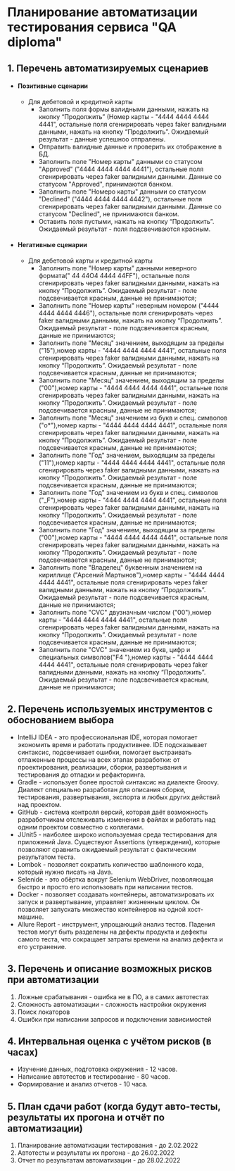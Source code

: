 # Планирование автоматизации тестирования сервиса "QA diploma"

## 1. Перечень автоматизируемых сценариев
      
- #### Позитивные сценарии

  - Для дебетовой и кредитной карты
    - Заполнить поля формы валидными данными, нажать на кнопку “Продолжить”
      (Номер карты - "4444 4444 4444 4441", остальные поля сгенирировать через faker валидными данными, нажать на кнопку “Продолжить”. Ожидаемый результат - данные успешноо отпралены.
    - Отправить валидные данные и проверить их отображение в БД.
    - Заполнить поле "Номер карты" данными со статусом "Approved" ("4444 4444 4444 4441"), остальные поля сгенирировать через faker валидными данными. Данные со статусом "Approved", принимаются банком.
    - Заполнить поле "Номеро карты" данными со статусом "Declined" ("4444 4444 4444 4442"), остальные поля сгенирировать через faker валидными данными. Данные со статусом "Declined", не принимаются банком.
    - Оставить поля пустыми, нажать на кнопку “Продолжить”. Ожидаемый результат - поля подсвечиваются красным.
  
				
- #### Негативные сценарии
				
  - Для дебетовой карты и кредитной карты
    - Заполнить поле  "Номер карты" данными неверного формата("  44 44O4 4444 44FF"), остальные поля сгенирировать через faker валидными данными, нажать на кнопку “Продолжить”. Ожидаемый результат - поле подсвечивается красным, данные не принимаются;
    - Заполнить поле  "Номер карты" неверным номером ("4444 4444 4444 4446"), остальные поля сгенирировать через faker валидными данными, нажать на кнопку “Продолжить”. Ожидаемый результат - поле подсвечивается красным, данные не принимаются;
    - Заполнить поле  "Месяц" значением, выходящим за пределы ("15"),номер карты - "4444 4444 4444 4441", остальные поля сгенирировать через faker валидными данными, нажать на кнопку “Продолжить”. Ожидаемый результат - поле подсвечивается красным, данные не принимаются;
    - Заполнить поле  "Месяц" значением, выходящим за пределы ("00"),номер карты - "4444 4444 4444 4441", остальные поля сгенирировать через faker валидными данными, нажать на кнопку “Продолжить”. Ожидаемый результат - поле подсвечивается красным, данные не принимаются;
    - Заполнить поле  "Месяц" значением из букв и спец. символов ("o*"),номер карты - "4444 4444 4444 4441", остальные поля сгенирировать через faker валидными данными, нажать на кнопку “Продолжить”. Ожидаемый результат - поле подсвечивается красным, данные не принимаются;
    - Заполнить поле  "Год" значением, выходящим за пределы ("11"),номер карты - "4444 4444 4444 4441", остальные поля сгенирировать через faker валидными данными, нажать на кнопку “Продолжить”. Ожидаемый результат - поле подсвечивается красным, данные не принимаются;
    - Заполнить поле  "Год" значением из букв и спец. символов ("_F"),номер карты - "4444 4444 4444 4441", остальные поля сгенирировать через faker валидными данными, нажать на кнопку “Продолжить”. Ожидаемый результат - поле подсвечивается красным, данные не принимаются;
    - Заполнить поле  "Год" значением, выходящим за пределы ("00"),номер карты - "4444 4444 4444 4441", остальные поля сгенирировать через faker валидными данными, нажать на кнопку “Продолжить”. Ожидаемый результат - поле подсвечивается красным, данные не принимаются;
    - Заполнить поле  "Владелец" буквенным значением на кириллице ("Арсений Мартынов"),номер карты - "4444 4444 4444 4441", остальные поля сгенирировать через faker валидными данными, нажать на кнопку “Продолжить”. Ожидаемый результат - поле подсвечивается красным, данные не принимаются;
    - Заполнить поле  "CVC" двузначным числом ("00"),номер карты - "4444 4444 4444 4441", остальные поля сгенирировать через faker валидными данными, нажать на кнопку “Продолжить”. Ожидаемый результат - поле подсвечивается красным, данные не принимаются;
    - Заполнить поле  "CVC" значением из букв, цифр и специальных символов("F4 "),номер карты - "4444 4444 4444 4441", остальные поля сгенирировать через faker валидными данными, нажать на кнопку “Продолжить”. Ожидаемый результат - поле подсвечивается красным, данные не принимаются;
    

## 2. Перечень используемых инструментов с обоснованием выбора

* IntelliJ IDEA - это профессиональная IDE, которая помогает экономить время и работать продуктивнее. IDE подсказывает синтаксис, подсвечивает ошибки, помогает выстраивать отлаженные процессы на всех этапах разработки: от проектирования, реализации, сборки, развертывания и тестирования до отладки и рефакторинга.
* Gradle - использует более простой синтаксис на диалекте Groovy. Диалект специально разработан для описания сборки, тестирования, развертывания, экспорта и любых других действий над проектом.
* GitHub - система контроля версий, которая даёт возможность разработчикам отслеживать изменения в файлах и работать над одним проектом совместно с коллегами.
* JUnit5 - наиболее широко используемая среда тестирования для приложений Java. Существуют Assertions (утверждения), которые позволяют сравнить ожидаемый результат с фактическим результатом теста.
* Lombok - позволяет сократить количество шаблонного кода, который нужно писать на Java.
* Selenide - это обёртка вокруг Selenium WebDriver, позволяющая быстро и просто его использовать при написании тестов.
* Docker - позволяет создавать контейнеры, автоматизировать их запуск и развертывание, управляет жизненным циклом. Он позволяет запускать множество контейнеров на одной хост-машине.
* Allure Report - инструмент, упрощающий анализ тестов. Падения тестов могут быть разделены на дефекты продукта и дефекты самого теста, что сокращает затраты времени на анализ дефекта и его устранение.

## 3. Перечень и описание возможных рисков при автоматизации

1. Ложные срабатывания - ошибка не в ПО, а в самих автотестах
2. Сложность автоматизации - сложность настройки окружения
3. Поиск локаторов
4. Ошибки при написании запросов и подключении зависимостей

## 4. Интервальная оценка с учётом рисков (в часах)

* Изучение данных, подготовка окружения - 12 часов.
* Написание автотестов и тестирование - 80 часов.
* Формирование и анализ отчетов - 10 часа.

## 5. План сдачи работ (когда будут авто-тесты, результаты их прогона и отчёт по автоматизации)

1. Планирование автоматизации тестирования - до 2.02.2022
2. Автотесты и результаты их прогона - до 26.02.2022
3. Отчет по результатам автоматизации - до 28.02.2022